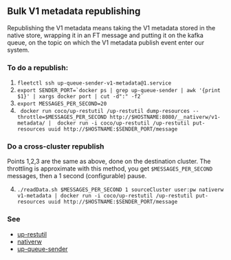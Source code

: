 ## Bulk V1 metadata republishing
Republishing the V1 metadata means taking the V1 metadata stored in the native store, wrapping it in an FT message and putting it on the kafka queue, on the topic on which the V1 metadata publish event enter our system.

### To do a republish: 

1. `fleetctl ssh up-queue-sender-v1-metadata@1.service`
2. `` export SENDER_PORT=`docker ps | grep up-queue-sender | awk '{print $1}' | xargs docker port | cut -d":" -f2` ``
3. `export MESSAGES_PER_SECOND=20`
4. ` docker run coco/up-restutil /up-restutil dump-resources --throttle=$MESSAGES_PER_SECOND http://$HOSTNAME:8080/__nativerw/v1-metadata/ |  docker run -i coco/up-restutil /up-restutil put-resources uuid http://$HOSTNAME:$SENDER_PORT/message`

### Do a cross-cluster republish
Points 1,2,3 are the same as above, done on the destination cluster.
The throttling is approximate with this method, you get `$MESSAGES_PER_SECOND` messages, then a 1 second (configurable) pause.

4. `./readData.sh $MESSAGES_PER_SECOND 1 sourceCluster user:pw nativerw v1-metadata | docker run -i coco/up-restutil /up-restutil put-resources uuid http://$HOSTNAME:$SENDER_PORT/message`

### See 

* [up-restutil](https://github.com/Financial-Times/up-restutil)
* [nativerw](https://github.com/Financial-Times/nativerw)
* [up-queue-sender](https://github.com/Financial-Times/up-queue-sender)
